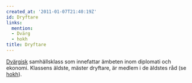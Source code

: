 ```yaml
---
created_at: '2011-01-07T21:40:19Z'
id: Dryftare
links:
  mention:
  - Dvärg
  - hokh
title: Dryftare
---
```


[Dvärgisk] samhällsklass som innefattar ämbeten inom diplomati och ekonomi. Klassens äldste, mäster
dryftare, är medlem i de äldstes råd (se [hokh]).

  [Dvärgisk]: Dvärg
  [hokh]: hokh